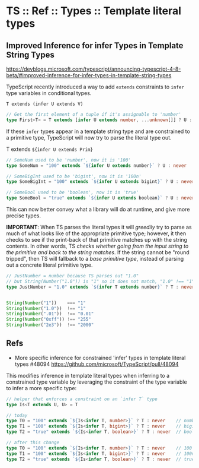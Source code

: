 # TS :: Ref :: Types :: Template literal types

## Improved Inference for infer Types in Template String Types

https://devblogs.microsoft.com/typescript/announcing-typescript-4-8-beta/#improved-inference-for-infer-types-in-template-string-types

TypeScript recently introduced a way to add `extends` constraints to `infer` type variables in conditional types.

`T extends (infer U extends V)`

```ts
// Get the first element of a tuple if it's assignable to 'number'
type First<T> = T extends [infer U extends number, ...unknown[]] ? U : never
```

If these `infer` types appear in a template string type and are constrained to a primitive type, TypeScript will now try to parse the literal type out.

T extends `${infer U extends Prim}`

```ts
// SomeNum used to be 'number', now it is '100'
type SomeNum = "100" extends `${infer U extends number}` ? U : never

// SomeBigInt used to be 'bigint', now it is '100n'
type SomeBigInt = "100" extends `${infer U extends bigint}` ? U : never

// SomeBool used to be 'boolean', now it is 'true'
type SomeBool = "true" extends `${infer U extends boolean}` ? U : never
```

This can now better convey what a library will do at runtime, and give more precise types.


**IMPORTANT**: When TS parses the literal types it will *greedily* try to parse as much of what looks like of the appropriate primitive type; however, it then checks to see if the print-back of that primitive matches up with the string contents. In other words, TS *checks whether going from the input string to the primitive and back to the string matches*. If the string cannot be "round tripped", then TS will fallback to a *base primitive type*, instead of parsing out a concrete literal primitive type.

```ts
// JustNumber = number because TS parses out "1.0"
// but String(Number("1.0")) is "1" so it does not match, "1.0" !== "1"
type JustNumber = "1.0" extends `${infer T extends number}` ? T : never


String(Number("1"))    === "1"
String(Number("1.0"))  !== "1"
String(Number(".01"))  !== "0.01"
String(Number("0xff")) !== "255"
String(Number("2e3"))  !== "2000"
```


## Refs

* More specific inference for constrained 'infer' types in template literal types #48094
https://github.com/microsoft/TypeScript/pull/48094

This modifies inference in template literal types when inferring to a constrained type variable by leveraging the constraint of the type variable to infer a more specific type:

```ts
// helper that enforces a constraint on an `infer T` type
type Is<T extends U, U> = T

// today
type T0 = "100" extends `${Is<infer T, number>}` ? T : never    // number
type T1 = "100" extends `${Is<infer T, bigint>}` ? T : never    // bigint
type T2 = "true" extends `${Is<infer T, boolean>}` ? T : never  // boolean

// after this change
type T0 = "100" extends `${Is<infer T, number>}` ? T : never    // 100
type T1 = "100" extends `${Is<infer T, bigint>}` ? T : never    // 100n
type T2 = "true" extends `${Is<infer T, boolean>}` ? T : never  // true
```
